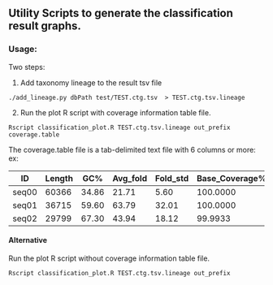 ## Utility Scripts to generate the classification result graphs. 

### Usage:

Two steps:
 
1. Add taxonomy lineage to the result tsv file

```
./add_lineage.py dbPath test/TEST.ctg.tsv  > TEST.ctg.tsv.lineage
```

2. Run the plot R script with coverage information table file.

```
Rscript classification_plot.R TEST.ctg.tsv.lineage out_prefix coverage.table
```


The coverage.table file is a tab-delimited text file with 6 columns or more:
ex:

| ID  | Length|  GC%  | Avg_fold | Fold_std | Base_Coverage% |
|-----|-------|-------|----------|----------|----------------|
|seq00| 60366 | 34.86 |   21.71  |   5.60   |  100.0000      |
|seq01| 36715 | 59.60 |   63.79  |  32.01   |  100.0000      |
|seq02| 29799 | 67.30 |   43.94  |  18.12   |   99.9933      | 



#### Alternative 

Run the plot R script without coverage information table file.

```
Rscript classification_plot.R TEST.ctg.tsv.lineage out_prefix
```


